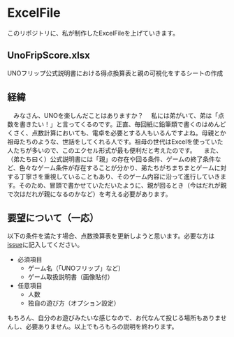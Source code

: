 # ExcelFile
このリポジトリに、私が制作したExcelFileを上げていきます。

## UnoFripScore.xlsx
UNOフリップ公式説明書における得点換算表と親の可視化をするシートの作成

## 経緯
　みなさん、UNOを楽しんだことはありますか？
　私には弟がいて、弟は「点数を書きたい！」と言ってくるのです。正直、毎回紙に鉛筆類で書くのはめんどくさく、点数計算においても、電卓を必要とする人もいるんですよね。母親とか祖母たちのような、世話をしてくれる人です。祖母の世代はExcelを使っていた人たちが多いので、このエクセル形式が最も便利だと考えたのです。
　また、（弟たち曰く）公式説明書には「親」の存在や回る条件、ゲームの終了条件など、色々なゲーム条件が存在することが分かり、弟たちがちまちまとゲームに対する丁寧さを重視していることもあり、そのゲーム内容に沿って進行していきます。そのため、冒頭で書かせていただいたように、親が回るとき（今はだれが親で次はだれが親になるのかなど）を考える必要があります。

## 要望について（一応）
以下の条件を満たす場合、点数換算表を更新しようと思います。必要な方は[issue](https://github.com/s-taku0502/UnoScore.xlsx/issues)に記入してください。
- 必須項目
  - ゲーム名（「UNOフリップ」など）
  - ゲーム取扱説明書（画像貼付）
- 任意項目
  - 人数
  - 独自の遊び方（オプション設定）

もちろん、自分のお遊びみたいな感じなので、お代なんて投じる場所もありませんし、必要ありません。以上でもろもろの説明を終わります。
